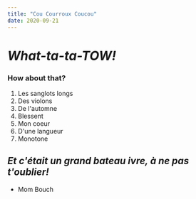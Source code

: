 ```yaml
---
title: "Cou Courroux Coucou"
date: 2020-09-21
---
```


# _What-ta-ta-TOW!_

### How about that?

1. Les sanglots longs
1. Des violons
1. De l'automne
1. Blessent
1. Mon coeur
1. D'une langueur
1. Monotone

## _Et c'était un grand bateau ivre, à ne pas t'oublier!_

- Mom Bouch
